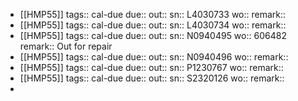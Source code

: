 - [[HMP55]] 
  tags:: cal-due
  due::
  out::
  sn:: L4030733
  wo:: 
  remark::
- [[HMP55]] 
  tags:: cal-due
  due::
  out::
  sn:: L4030734
  wo:: 
  remark::
- [[HMP55]] 
  tags:: cal-due
  due::
  out::
  sn:: N0940495
  wo:: 606482
  remark:: Out for repair
- [[HMP55]] 
  tags:: cal-due
  due::
  out::
  sn:: N0940496
  wo:: 
  remark::
- [[HMP55]] 
  tags:: cal-due
  due::
  out::
  sn:: P1230767
  wo:: 
  remark::
- [[HMP55]] 
  tags:: cal-due
  due::
  out::
  sn:: S2320126
  wo:: 
  remark::
-